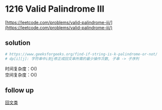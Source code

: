 # 1216 Valid Palindrome III
[https://leetcode.com/problems/valid-palindrome-iii/](https://leetcode.com/problems/valid-palindrome-iii/)


## solution

```python
# https://www.geeksforgeeks.org/find-if-string-is-k-palindrome-or-not/
# dp[i][j]: 字符串中i到j修正成回文串所需的最少操作次数, 子串 -> 子序列

```
时间复杂度：O() <br>
空间复杂度：O()


## follow up

[回文类](../01_two_pointers/5.%20Longest%20Palindromic%20Substring.md)
